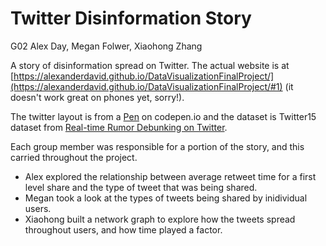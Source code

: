 # Twitter Disinformation Story

G02
Alex Day, Megan Folwer, Xiaohong Zhang

A story of disinformation spread on Twitter. The actual website is at [https://alexanderdavid.github.io/DataVisualizationFinalProject/](https://alexanderdavid.github.io/DataVisualizationFinalProject/#1) (it doesn't work great on phones yet, sorry!).

The twitter layout is from a [Pen](https://codepen.io/itslit/pen/MGzGab) on codepen.io and the dataset is Twitter15 dataset from [Real-time Rumor Debunking on Twitter](https://dl.acm.org/doi/10.1145/2806416.2806651). 

Each group member was responsible for a portion of the story, and this carried throughout the project.
- Alex explored the relationship between average retweet time for a first level share and the type of tweet that was being shared.
- Megan took a look at the types of tweets being shared by inidividual users.
- Xiaohong built a network graph to explore how the tweets spread throughout users, and how time played a factor.
